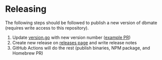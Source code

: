# Releasing

The following steps should be followed to publish a new version of dbmate (requires write access to this repository).

1. Update [version.go](/pkg/dbmate/version.go) with new version number ([example PR](https://github.com/amacneil/dbmate/pull/146/files))
2. Create new release on [releases page](https://github.com/amacneil/dbmate/releases) and write release notes
3. GitHub Actions will do the rest (publish binaries, NPM package, and Homebrew PR)
